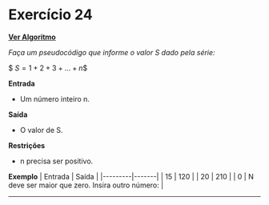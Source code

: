 # Exercício 24
[**Ver Algoritmo**](Algoritmo24.md)

*Faça um pseudocódigo que informe o valor S dado pela série:*

$$\
S = 1 + 2 + 3 + \ldots + n
\$$

**Entrada**

- Um número inteiro n.

**Saída**

- O valor de S.

**Restrições**

- n precisa ser positivo.

**Exemplo**
| Entrada | Saída |
|---------|-------|
| 15      | 120   |
| 20      | 210   |
| 0       | N deve ser maior que zero. Insira outro número: |

---

